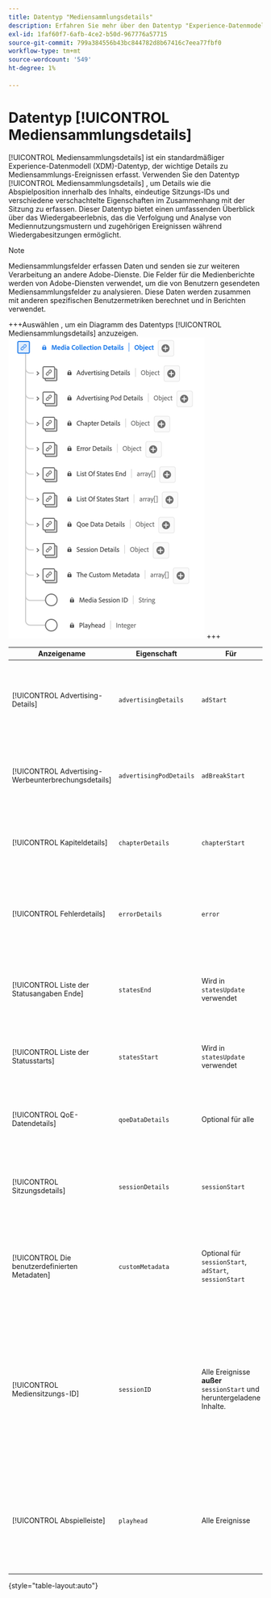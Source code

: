 ```yaml
---
title: Datentyp "Mediensammlungsdetails"
description: Erfahren Sie mehr über den Datentyp "Experience-Datenmodell (XDM) für Mediensammlungsdetails".
exl-id: 1faf60f7-6afb-4ce2-b50d-967776a57715
source-git-commit: 799a384556b43bc844782d8b67416c7eea77fbf0
workflow-type: tm+mt
source-wordcount: '549'
ht-degree: 1%

---
```


# Datentyp [!UICONTROL Mediensammlungsdetails]

[!UICONTROL Mediensammlungsdetails] ist ein standardmäßiger Experience-Datenmodell (XDM)-Datentyp, der wichtige Details zu Mediensammlungs-Ereignissen erfasst. Verwenden Sie den Datentyp [!UICONTROL Mediensammlungsdetails] , um Details wie die Abspielposition innerhalb des Inhalts, eindeutige Sitzungs-IDs und verschiedene verschachtelte Eigenschaften im Zusammenhang mit der Sitzung zu erfassen. Dieser Datentyp bietet einen umfassenden Überblick über das Wiedergabeerlebnis, das die Verfolgung und Analyse von Mediennutzungsmustern und zugehörigen Ereignissen während Wiedergabesitzungen ermöglicht.

>[!NOTE]
>
>Mediensammlungsfelder erfassen Daten und senden sie zur weiteren Verarbeitung an andere Adobe-Dienste. Die Felder für die Medienberichte werden von Adobe-Diensten verwendet, um die von Benutzern gesendeten Mediensammlungsfelder zu analysieren. Diese Daten werden zusammen mit anderen spezifischen Benutzermetriken berechnet und in Berichten verwendet.

+++Auswählen , um ein Diagramm des Datentyps [!UICONTROL Mediensammlungsdetails] anzuzeigen.
![Ein Diagramm des Datentyps [!UICONTROL Details zur Mediensammlung].](../images/data-types/media-collection-details.png)
+++

| Anzeigename | Eigenschaft | Für | Datentyp | Beschreibung |
| ------------------------------------ | ----------------------- | ---------------------------------------------------------- | --------- | ----------- |
| [!UICONTROL Advertising-Details] | `advertisingDetails` | `adStart` | [[!UICONTROL advertisingDetails] - Sammlung](./advertising-details-collection.md) | Advertising-Details beziehen sich auf spezifische Informationen zu Werbeaktivitäten während des Erlebnisereignisses. Dazu gehören Anzeigenmetadaten, Targeting-Details und Leistungsmetriken. |
| [!UICONTROL Advertising-Werbeunterbrechungsdetails] | `advertisingPodDetails` | `adBreakStart` | [[!UICONTROL advertisingPodDetails] - Sammlung](./advertising-pod-details-collection.md) | Advertising-Werbeunterbrechungsdetails enthalten Informationen zu Anzeigen-Pods innerhalb des Erlebnisereignisses. Sie bietet Einblicke in Anzeigensequenz, Inhalt und Interaktionsmetriken. |
| [!UICONTROL Kapiteldetails] | `chapterDetails` | `chapterStart` | [[!UICONTROL chapterDetails] - Sammlung](./chapter-details-collection.md) | Kapiteldetails erfassen Daten zu den Kapiteln oder segmentierten Teilen des Inhalts. Es enthält Informationen zu Kapitelmarken, Zeitleisten und zugehörigen Metadaten. |
| [!UICONTROL Fehlerdetails] | `errorDetails` | `error` | [[!UICONTROL errorDetails] - Sammlung](./error-details-collection.md) | Fehlerdetails enthalten Informationen zu Fehlern, die während des Erlebnisereignisses aufgetreten sind. Dazu gehören Fehlercodes, Beschreibungen, Zeitstempel und relevante Kontextdaten. |
| [!UICONTROL Liste der Statusangaben Ende] | `statesEnd` | Wird in `statesUpdate` verwendet | [[!UICONTROL statesEnd] - Collection](./list-of-states-end-collection.md) | Status-Ende bietet ein Array, das die Status beim Abschluss des Erlebnisereignisses auflistet. Es enthält Details zum endgültigen Wiedergabestatus oder Inhaltsstatus. |
| [!UICONTROL Liste der Statusstarts] | `statesStart` | Wird in `statesUpdate` verwendet | [[!UICONTROL statesStart] - Sammlung](./list-of-states-start-collection.md) | Statusstart bietet ein Array, das die Status am Anfang des Erlebnisereignisses auflistet. Es enthält Daten zu Wiedergabe, Benutzeraktionen oder Inhaltsspezifikationen. |
| [!UICONTROL QoE-Datendetails] | `qoeDataDetails` | Optional für alle | [[!UICONTROL qoeDataDetails] - Sammlung](./qoe-data-details-collection.md) | QoE (Quality of Experience) Datendetails erfassen leistungsbezogene Metriken und Benutzererlebnisdaten. Es bietet Einblicke in Qualität, Reaktionsfähigkeit und Benutzerinteraktionen. |
| [!UICONTROL Sitzungsdetails] | `sessionDetails` | `sessionStart` | [[!UICONTROL sessionDetails] - Sammlung](./session-details-collection.md) | Sitzungsdetails enthalten umfassende Informationen zum Erlebnisereignis und bieten Einblicke in Benutzerinteraktionen, Dauer und Kontextdaten, die für die Wiedergabesitzung relevant sind. |
| [!UICONTROL Die benutzerdefinierten Metadaten] | `customMetadata` | Optional für `sessionStart`, `adStart`, `sessionStart` | [[!UICONTROL customMetadataDetails] - Sammlung](./custom-metadata-details-collection.md) | Benutzerdefinierte Metadaten enthalten benutzerdefinierte oder zusätzliche Metadaten, die mit dem Erlebnisereignis verknüpft sind. Diese Metadaten ermöglichen die Aufnahme personalisierter oder spezifischer Daten in den Ereigniskontext. |
| [!UICONTROL Mediensitzungs-ID] | `sessionID` | Alle Ereignisse **außer** `sessionStart` und heruntergeladene Inhalte. | Zeichenfolge | Die Mediensitzungs-ID identifiziert eine Instanz eines Inhalts-Streams während einer einzelnen Wiedergabesitzung eindeutig. Sie dient als eindeutige Kennung zum Tracking und Verwalten des spezifischen Wiedergabeerlebnisses, das einem Benutzer oder Viewer zugeordnet ist.<br><em>Hinweis: <em>`sessionId` wird für alle Ereignisse gesendet, mit Ausnahme von `sessionStart` und für alle heruntergeladenen Ereignisse. |
| [!UICONTROL Abspielleiste] | `playhead` | Alle Ereignisse | integer | Die Abspielleiste stellt die aktuelle Wiedergabeposition innerhalb des Medieninhalts dar. Bei Live-Inhalten wird die aktuelle Sekunde des Tages angezeigt (0 &lt;= Abspielleiste &lt; 86400). Bei aufgezeichneten Inhalten spiegelt dies die aktuelle Sekunde der Inhaltsdauer wider (0 &lt;= Abspielleiste &lt; Inhaltsdauer). |

{style="table-layout:auto"}
